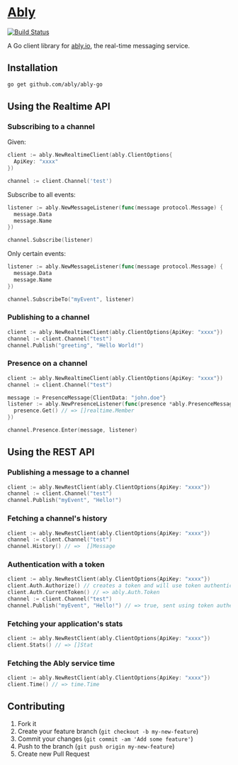 # [Ably](https://ably.io)

[![Build Status](https://travis-ci.org/ably/ably-go.png)](https://travis-ci.org/ably/ably-go)

A Go client library for [ably.io](https://ably.io), the real-time messaging service.

## Installation

```bash
go get github.com/ably/ably-go
```

## Using the Realtime API

### Subscribing to a channel

Given:

```go
client := ably.NewRealtimeClient(ably.ClientOptions{
  ApiKey: "xxxx"
})

channel := client.Channel('test')
```

Subscribe to all events:

```go
listener := ably.NewMessageListener(func(message protocol.Message) {
  message.Data
  message.Name
})

channel.Subscribe(listener)
```

Only certain events:

```go
listener := ably.NewMessageListener(func(message protocol.Message) {
  message.Data
  message.Name
})

channel.SubscribeTo("myEvent", listener)
```

### Publishing to a channel

```go
client := ably.NewRealtimeClient(ably.ClientOptions{ApiKey: "xxxx"})
channel := client.Channel("test")
channel.Publish("greeting", "Hello World!")
```

### Presence on a channel

```go
client := ably.NewRealtimeClient(ably.ClientOptions{ApiKey: "xxxx"})
channel := client.Channel("test")

message := PresenceMessage{ClientData: "john.doe"}
listener := ably.NewPresenceListener(func(presence *ably.PresenceMessage) {
  presence.Get() // => []realtime.Member
})

channel.Presence.Enter(message, listener)
```

## Using the REST API

### Publishing a message to a channel

```go
client := ably.NewRestClient(ably.ClientOptions{ApiKey: "xxxx"})
channel := client.Channel("test")
channel.Publish("myEvent", "Hello!")
```

### Fetching a channel's history

```go
client := ably.NewRestClient(ably.ClientOptions{ApiKey: "xxxx"})
channel := client.Channel("test")
channel.History() // =>  []Message
```

### Authentication with a token

```go
client := ably.NewRestClient(ably.ClientOptions{ApiKey: "xxxx"})
client.Auth.Authorize() // creates a token and will use token authentication moving forwards
client.Auth.CurrentToken() // => ably.Auth.Token
channel := client.Channel("test")
channel.Publish("myEvent", "Hello!") // => true, sent using token authentication
```

### Fetching your application's stats

```go
client := ably.NewRestClient(ably.ClientOptions{ApiKey: "xxxx"})
client.Stats() // => []Stat
```

### Fetching the Ably service time

```go
client := ably.NewRestClient(ably.ClientOptions{ApiKey: "xxxx"})
client.Time() // => time.Time
```

## Contributing

1. Fork it
2. Create your feature branch (`git checkout -b my-new-feature`)
3. Commit your changes (`git commit -am 'Add some feature'`)
4. Push to the branch (`git push origin my-new-feature`)
5. Create new Pull Request
